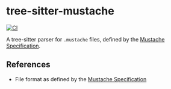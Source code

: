 # tree-sitter-mustache

[![CI][ci]](https://github.com/TheLeoP/tree-sitter-mustache/actions/workflows/ci.yml)

A tree-sitter parser for `.mustache` files, defined by
the [Mustache Specification][specification].

## References

- File format as defined by the [Mustache Specification][specification]

[ci]: https://img.shields.io/github/actions/workflow/status/TheLeoP/tree-sitter-mustache/ci.yml?logo=github&label=CI
[specification]: https://github.com/mustache/spec
